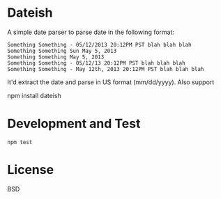 Dateish
=======
A simple date parser to parse date in the following format:



```
Something Something - 05/12/2013 20:12PM PST blah blah blah 
Something Something Sun May 5, 2013
Something Something May 5, 2013
Something Something - 05/12/13 20:12PM PST blah blah blah
Something Something - May 12th, 2013 20:12PM PST blah blah blah
```

It'd extract the date and parse in US format (mm/dd/yyyy).  Also support 


npm install dateish


Development and Test
====================

```
npm test 
```


License
=======
BSD